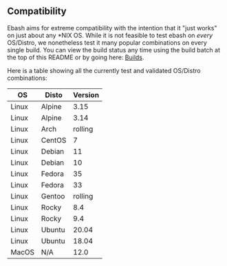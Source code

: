 ## Compatibility

Ebash aims for extreme compatibility with the intention that it "just works" on just about any *NIX OS. While it is not
feasible to test ebash on _every_ OS/Distro, we nonetheless test it many popular combinations on every single build. You
can view the build status any time using the build batch at the top of this README or by going here:
[Builds](https://github.com/elibs/ebash/actions?query=workflow%3APipeline+branch%3Amaster).

Here is a table showing all the currently test and validated OS/Distro
combinations:

| OS    | Disto  | Version |
| ----- | -------| ------- |
| Linux | Alpine | 3.15    |
| Linux | Alpine | 3.14    |
| Linux | Arch   | rolling |
| Linux | CentOS | 7       |
| Linux | Debian | 11      |
| Linux | Debian | 10      |
| Linux | Fedora | 35      |
| Linux | Fedora | 33      |
| Linux | Gentoo | rolling |
| Linux | Rocky  | 8.4     |
| Linux | Rocky  | 9.4     |
| Linux | Ubuntu | 20.04   |
| Linux | Ubuntu | 18.04   |
| MacOS | N/A    | 12.0    |
